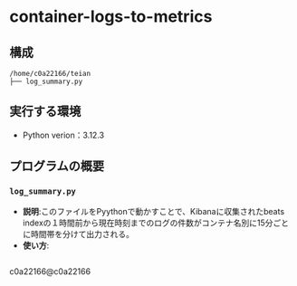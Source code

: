 # container-logs-to-metrics

## 構成
```
/home/c0a22166/teian
├── log_summary.py
```

## 実行する環境
- Python verion：3.12.3

## プログラムの概要

### `log_summary.py`
- **説明**:このファイルをPyythonで動かすことで、Kibanaに収集されたbeats indexの１時間前から現在時刻までのログの件数がコンテナ名別に15分ごとに時間帯を分けて出力される。
- **使い方**:
  ```
c0a22166@c0a22166
  ```
